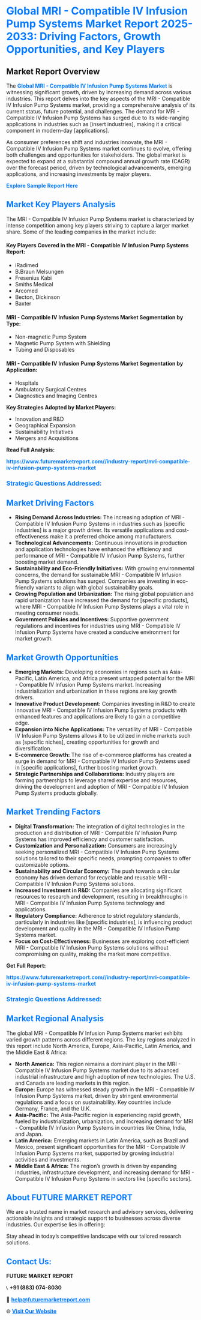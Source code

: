<h1 style="color: #007BFF;">Global MRI - Compatible IV Infusion Pump Systems Market Report 2025-2033: Driving Factors, Growth Opportunities, and Key Players</h1>

<section id="overview">
<h2>Market Report Overview</h2>
<p>The <a href="https://www.futuremarketreport.com//industry-report/mri-compatible-iv-infusion-pump-systems-market" style="color: #007BFF; text-decoration: none;"><strong>Global MRI - Compatible IV Infusion Pump Systems Market</strong></a> is witnessing significant growth, driven by increasing demand across various industries. This report delves into the key aspects of the MRI - Compatible IV Infusion Pump Systems market, providing a comprehensive analysis of its current status, future potential, and challenges. The demand for MRI - Compatible IV Infusion Pump Systems has surged due to its wide-ranging applications in industries such as [insert industries], making it a critical component in modern-day [applications].</p>
<p>As consumer preferences shift and industries innovate, the MRI - Compatible IV Infusion Pump Systems market continues to evolve, offering both challenges and opportunities for stakeholders. The global market is expected to expand at a substantial compound annual growth rate (CAGR) over the forecast period, driven by technological advancements, emerging applications, and increasing investments by major players.</p>
</section>

<section id="overview">
<p><a href="https://www.futuremarketreport.com//request-sample/reportId=52508" style="color: #007BFF; text-decoration: none;"><strong>Explore Sample Report Here</strong></a></p>
</section>

<section id="key-players">
<h2 style="color: #007BFF;">Market Key Players Analysis</h2>
<p>The MRI - Compatible IV Infusion Pump Systems market is characterized by intense competition among key players striving to capture a larger market share. Some of the leading companies in the market include:</p>
<h4>Key Players Covered in the MRI - Compatible IV Infusion Pump Systems Report:</h4>
<ul><li>iRadimed</li><li>B.Braun Melsungen</li><li>Fresenius Kabi</li><li>Smiths Medical</li><li>Arcomed</li><li>Becton, Dickinson</li><li>Baxter</li></ul>
<h4>MRI - Compatible IV Infusion Pump Systems Market Segmentation by Type:</h4>
<ul><li>Non-magnetic Pump System</li><li>Magnetic Pump System with Shielding</li><li>Tubing and Disposables</li></ul>

<h4>MRI - Compatible IV Infusion Pump Systems Market Segmentation by Application:</h4>
<ul><li>Hospitals</li><li>Ambulatory Surgical Centres</li><li>Diagnostics and Imaging Centres</li></ul>
<p><strong>Key Strategies Adopted by Market Players:</strong></p>
<ul>
<li>Innovation and R&D</li>
<li>Geographical Expansion</li>
<li>Sustainability Initiatives</li>
<li>Mergers and Acquisitions</li>
</ul>
</section>

<section>
<p><strong>Read Full Analysis: </strong></p><a href="https://www.futuremarketreport.com//industry-report/mri-compatible-iv-infusion-pump-systems-market" style="color: #007BFF; text-decoration: none;"><strong>https://www.futuremarketreport.com//industry-report/mri-compatible-iv-infusion-pump-systems-market</strong></a>
<h3 style="color: #007BFF;">Strategic Questions Addressed:</h3>
</section>

<section id="driving-factors">
<h2 style="color: #007BFF;">Market Driving Factors</h2>
<ul>
<li><strong>Rising Demand Across Industries:</strong> The increasing adoption of MRI - Compatible IV Infusion Pump Systems in industries such as [specific industries] is a major growth driver. Its versatile applications and cost-effectiveness make it a preferred choice among manufacturers.</li>
<li><strong>Technological Advancements:</strong> Continuous innovations in production and application technologies have enhanced the efficiency and performance of MRI - Compatible IV Infusion Pump Systems, further boosting market demand.</li>
<li><strong>Sustainability and Eco-Friendly Initiatives:</strong> With growing environmental concerns, the demand for sustainable MRI - Compatible IV Infusion Pump Systems solutions has surged. Companies are investing in eco-friendly variants to align with global sustainability goals.</li>
<li><strong>Growing Population and Urbanization:</strong> The rising global population and rapid urbanization have increased the demand for [specific products], where MRI - Compatible IV Infusion Pump Systems plays a vital role in meeting consumer needs.</li>
<li><strong>Government Policies and Incentives:</strong> Supportive government regulations and incentives for industries using MRI - Compatible IV Infusion Pump Systems have created a conducive environment for market growth.</li>
</ul>
</section>

<section id="growth-opportunities">
<h2 style="color: #007BFF;">Market Growth Opportunities</h2>
<ul>
<li><strong>Emerging Markets:</strong> Developing economies in regions such as Asia-Pacific, Latin America, and Africa present untapped potential for the MRI - Compatible IV Infusion Pump Systems market. Increasing industrialization and urbanization in these regions are key growth drivers.</li>
<li><strong>Innovative Product Development:</strong> Companies investing in R&D to create innovative MRI - Compatible IV Infusion Pump Systems products with enhanced features and applications are likely to gain a competitive edge.</li>
<li><strong>Expansion into Niche Applications:</strong> The versatility of MRI - Compatible IV Infusion Pump Systems allows it to be utilized in niche markets such as [specific niches], creating opportunities for growth and diversification.</li>
<li><strong>E-commerce Growth:</strong> The rise of e-commerce platforms has created a surge in demand for MRI - Compatible IV Infusion Pump Systems used in [specific applications], further boosting market growth.</li>
<li><strong>Strategic Partnerships and Collaborations:</strong> Industry players are forming partnerships to leverage shared expertise and resources, driving the development and adoption of MRI - Compatible IV Infusion Pump Systems products globally.</li>
</ul>
</section>

<section id="trending-factors">
<h2 style="color: #007BFF;">Market Trending Factors</h2>
<ul>
<li><strong>Digital Transformation:</strong> The integration of digital technologies in the production and distribution of MRI - Compatible IV Infusion Pump Systems has improved efficiency and customer satisfaction.</li>
<li><strong>Customization and Personalization:</strong> Consumers are increasingly seeking personalized MRI - Compatible IV Infusion Pump Systems solutions tailored to their specific needs, prompting companies to offer customizable options.</li>
<li><strong>Sustainability and Circular Economy:</strong> The push towards a circular economy has driven demand for recyclable and reusable MRI - Compatible IV Infusion Pump Systems solutions.</li>
<li><strong>Increased Investment in R&D:</strong> Companies are allocating significant resources to research and development, resulting in breakthroughs in MRI - Compatible IV Infusion Pump Systems technology and applications.</li>
<li><strong>Regulatory Compliance:</strong> Adherence to strict regulatory standards, particularly in industries like [specific industries], is influencing product development and quality in the MRI - Compatible IV Infusion Pump Systems market.</li>
<li><strong>Focus on Cost-Effectiveness:</strong> Businesses are exploring cost-efficient MRI - Compatible IV Infusion Pump Systems solutions without compromising on quality, making the market more competitive.</li>
</ul>
</section>

<section>
<p><strong>Get Full Report: </strong></p><a href="https://www.futuremarketreport.com//industry-report/mri-compatible-iv-infusion-pump-systems-market" style="color: #007BFF; text-decoration: none;"><strong>https://www.futuremarketreport.com//industry-report/mri-compatible-iv-infusion-pump-systems-market</strong></a>
<h3 style="color: #007BFF;">Strategic Questions Addressed:</h3>
</section>


<section id="regional-analysis">
<h2 style="color: #007BFF;">Market Regional Analysis</h2>
<p>The global MRI - Compatible IV Infusion Pump Systems market exhibits varied growth patterns across different regions. The key regions analyzed in this report include North America, Europe, Asia-Pacific, Latin America, and the Middle East & Africa:</p>
<ul>
<li><strong>North America:</strong> This region remains a dominant player in the MRI - Compatible IV Infusion Pump Systems market due to its advanced industrial infrastructure and high adoption of new technologies. The U.S. and Canada are leading markets in this region.</li>
<li><strong>Europe:</strong> Europe has witnessed steady growth in the MRI - Compatible IV Infusion Pump Systems market, driven by stringent environmental regulations and a focus on sustainability. Key countries include Germany, France, and the U.K.</li>
<li><strong>Asia-Pacific:</strong> The Asia-Pacific region is experiencing rapid growth, fueled by industrialization, urbanization, and increasing demand for MRI - Compatible IV Infusion Pump Systems in countries like China, India, and Japan.</li>
<li><strong>Latin America:</strong> Emerging markets in Latin America, such as Brazil and Mexico, present significant opportunities for the MRI - Compatible IV Infusion Pump Systems market, supported by growing industrial activities and investments.</li>
<li><strong>Middle East & Africa:</strong> The region’s growth is driven by expanding industries, infrastructure development, and increasing demand for MRI - Compatible IV Infusion Pump Systems in sectors like [specific sectors].</li>
</ul>
</section>

<footer>
<h2 style="color: #007BFF;">About FUTURE MARKET REPORT</h2>
<p>We are a trusted name in market research and advisory services, delivering actionable insights and strategic support to businesses across diverse industries. Our expertise lies in offering:</p>

<p>Stay ahead in today’s competitive landscape with our tailored research solutions.</p>

<h2 style="color: #007BFF;">Contact Us:</h2>
<p><strong>FUTURE MARKET REPORT</strong></p>
<p>📞 <strong>+91 (883) 074-8030</strong></p>
<p>📧 <strong><a href="mailto:help@futuremarketreport.com" style="color: #007BFF;">help@futuremarketreport.com</a></strong></p>
<p>🌐 <strong><a href="https://www.futuremarketreport.com/" style="color: #007BFF;">Visit Our Website</a></strong></p>
</footer>